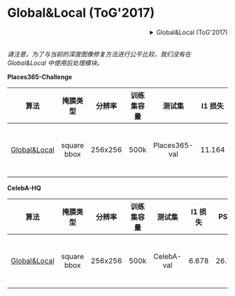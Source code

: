 # Global&Local (ToG'2017)

<!-- [ALGORITHM] -->

<details>
<summary align="right">Global&Local (ToG'2017)</summary>

```bibtex
@article{iizuka2017globally,
  title={Globally and locally consistent image completion},
  author={Iizuka, Satoshi and Simo-Serra, Edgar and Ishikawa, Hiroshi},
  journal={ACM Transactions on Graphics (ToG)},
  volume={36},
  number={4},
  pages={1--14},
  year={2017},
  publisher={ACM New York, NY, USA}
}
```

</details>

<br/>

*请注意，为了与当前的深度图像修复方法进行公平比较，我们没有在 Global&Local 中使用后处理模块。*

**Places365-Challenge**

|                                    算法                                    |  掩膜类型   | 分辨率  | 训练集容量 |    测试集     | l1 损失 |  PSNR  | SSIM  |                                                                                                                        下载                                                                                                                         |
| :------------------------------------------------------------------------: | :---------: | :-----: | :--------: | :-----------: | :-----: | :----: | :---: | :-------------------------------------------------------------------------------------------------------------------------------------------------------------------------------------------------------------------------------------------------: |
| [Global&Local](/configs/inpaintors/global_local/gl_256x256_8x12_places.py) | square bbox | 256x256 |    500k    | Places365-val | 11.164  | 23.152 | 0.862 | [模型](https://download.openmmlab.com/mmediting/inpainting/global_local/gl_256x256_8x12_places_20200619-52a040a8.pth) \| [日志](https://download.openmmlab.com/mmediting/inpainting/global_local/gl_256x256_8x12_places_20200619-52a040a8.log.json) |

**CelebA-HQ**

|                                    算法                                    |  掩膜类型   | 分辨率  | 训练集容量 |   测试集   | l1 损失 |  PSNR  | SSIM  |                                                                                                                        下载                                                                                                                         |
| :------------------------------------------------------------------------: | :---------: | :-----: | :--------: | :--------: | :-----: | :----: | :---: | :-------------------------------------------------------------------------------------------------------------------------------------------------------------------------------------------------------------------------------------------------: |
| [Global&Local](/configs/inpaintors/global_local/gl_256x256_8x12_celeba.py) | square bbox | 256x256 |    500k    | CelebA-val |  6.678  | 26.780 | 0.904 | [模型](https://download.openmmlab.com/mmediting/inpainting/global_local/gl_256x256_8x12_celeba_20200619-5af0493f.pth) \| [日志](https://download.openmmlab.com/mmediting/inpainting/global_local/gl_256x256_8x12_celeba_20200619-5af0493f.log.json) |
